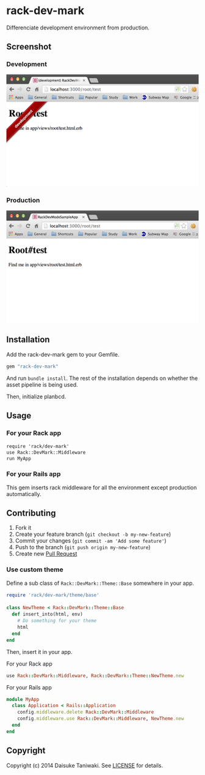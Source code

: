 # rack-dev-mark

Differenciate development environment from production.

## Screenshot

### Development

![screenshot development](screenshot-development.png)

### Production

![screenshot production](screenshot-production.png)

## Installation

Add the rack-dev-mark gem to your Gemfile.

```ruby
gem "rack-dev-mark"
```

And run `bundle install`. The rest of the installation depends on
whether the asset pipeline is being used.

Then, initialize planbcd.

## Usage

### For your Rack app

```ruby:config.ru
require 'rack/dev-mark'
use Rack::DevMark::Middleware
run MyApp
```

### For your Rails app

This gem inserts rack middleware for all the environment except production automatically.

## Contributing

1. Fork it
2. Create your feature branch (`git checkout -b my-new-feature`)
3. Commit your changes (`git commit -am 'Add some feature'`)
4. Push to the branch (`git push origin my-new-feature`)
5. Create new [Pull Request](../../pull/new/master)

### Use custom theme

Define a sub class of `Rack::DevMark::Theme::Base` somewhere in your app.

```ruby
require 'rack/dev-mark/theme/base'

class NewTheme < Rack::DevMark::Theme::Base
  def insert_into(html, env)
    # Do something for your theme
    html
  end
end
```

Then, insert it in your app.

For your Rack app

```ruby
use Rack::DevMark::Middleware, Rack::DevMark::Theme::NewTheme.new
```

For your Rails app

```ruby:config/application.rb
module MyApp
  class Application < Rails::Application
    config.middleware.delete Rack::DevMark::Middleware
    config.middleware.use Rack::DevMark::Middleware, NewTheme.new
  end
end
```

## Copyright

Copyright (c) 2014 Daisuke Taniwaki. See [LICENSE](LICENSE) for details.
